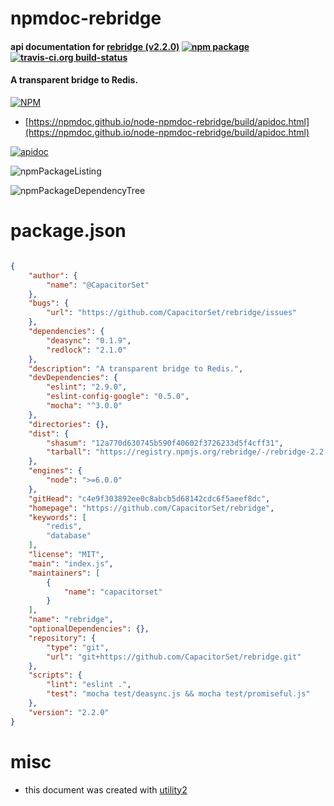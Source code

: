 # npmdoc-rebridge

#### api documentation for  [rebridge (v2.2.0)](https://github.com/CapacitorSet/rebridge)  [![npm package](https://img.shields.io/npm/v/npmdoc-rebridge.svg?style=flat-square)](https://www.npmjs.org/package/npmdoc-rebridge) [![travis-ci.org build-status](https://api.travis-ci.org/npmdoc/node-npmdoc-rebridge.svg)](https://travis-ci.org/npmdoc/node-npmdoc-rebridge)

#### A transparent bridge to Redis.

[![NPM](https://nodei.co/npm/rebridge.png?downloads=true&downloadRank=true&stars=true)](https://www.npmjs.com/package/rebridge)

- [https://npmdoc.github.io/node-npmdoc-rebridge/build/apidoc.html](https://npmdoc.github.io/node-npmdoc-rebridge/build/apidoc.html)

[![apidoc](https://npmdoc.github.io/node-npmdoc-rebridge/build/screenCapture.buildCi.browser.%252Ftmp%252Fbuild%252Fapidoc.html.png)](https://npmdoc.github.io/node-npmdoc-rebridge/build/apidoc.html)

![npmPackageListing](https://npmdoc.github.io/node-npmdoc-rebridge/build/screenCapture.npmPackageListing.svg)

![npmPackageDependencyTree](https://npmdoc.github.io/node-npmdoc-rebridge/build/screenCapture.npmPackageDependencyTree.svg)



# package.json

```json

{
    "author": {
        "name": "@CapacitorSet"
    },
    "bugs": {
        "url": "https://github.com/CapacitorSet/rebridge/issues"
    },
    "dependencies": {
        "deasync": "0.1.9",
        "redlock": "2.1.0"
    },
    "description": "A transparent bridge to Redis.",
    "devDependencies": {
        "eslint": "2.9.0",
        "eslint-config-google": "0.5.0",
        "mocha": "^3.0.0"
    },
    "directories": {},
    "dist": {
        "shasum": "12a770d630745b590f40602f3726233d5f4cff31",
        "tarball": "https://registry.npmjs.org/rebridge/-/rebridge-2.2.0.tgz"
    },
    "engines": {
        "node": ">=6.0.0"
    },
    "gitHead": "c4e9f303892ee0c8abcb5d68142cdc6f5aeef8dc",
    "homepage": "https://github.com/CapacitorSet/rebridge",
    "keywords": [
        "redis",
        "database"
    ],
    "license": "MIT",
    "main": "index.js",
    "maintainers": [
        {
            "name": "capacitorset"
        }
    ],
    "name": "rebridge",
    "optionalDependencies": {},
    "repository": {
        "type": "git",
        "url": "git+https://github.com/CapacitorSet/rebridge.git"
    },
    "scripts": {
        "lint": "eslint .",
        "test": "mocha test/deasync.js && mocha test/promiseful.js"
    },
    "version": "2.2.0"
}
```



# misc
- this document was created with [utility2](https://github.com/kaizhu256/node-utility2)
